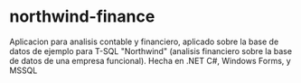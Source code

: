 # northwind-finance
Aplicacion para analisis contable y financiero, aplicado sobre la base de datos de ejemplo para T-SQL "Northwind" (analisis financiero sobre la base de datos de una empresa funcional). Hecha en .NET C#, Windows Forms, y MSSQL 
